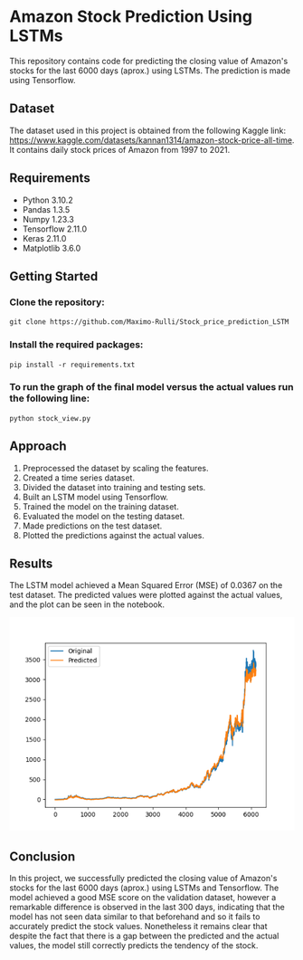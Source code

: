 # Amazon Stock Prediction Using LSTMs
This repository contains code for predicting the closing value of Amazon's stocks for the last 6000 days (aprox.) using LSTMs. The prediction is made using Tensorflow.

## Dataset
The dataset used in this project is obtained from the following Kaggle link: https://www.kaggle.com/datasets/kannan1314/amazon-stock-price-all-time. It contains daily stock prices of Amazon from 1997 to 2021.

## Requirements
* Python 3.10.2
* Pandas 1.3.5
* Numpy 1.23.3
* Tensorflow 2.11.0
* Keras 2.11.0
* Matplotlib 3.6.0


## Getting Started

### Clone the repository:
```
git clone https://github.com/Maximo-Rulli/Stock_price_prediction_LSTM
```


### Install the required packages:
```
pip install -r requirements.txt
```


### To run the graph of the final model versus the actual values run the following line:
```
python stock_view.py
```

## Approach
1. Preprocessed the dataset by scaling the features.
2. Created a time series dataset.
2. Divided the dataset into training and testing sets.
2. Built an LSTM model using Tensorflow.
2. Trained the model on the training dataset.
2. Evaluated the model on the testing dataset.
2. Made predictions on the test dataset.
2. Plotted the predictions against the actual values.

## Results
The LSTM model achieved a Mean Squared Error (MSE) of 0.0367 on the test dataset. The predicted values were plotted against the actual values, and the plot can be seen in the notebook.

![Screenshot of the graph comparing the actual versus predicted stock values](stocks.png)

## Conclusion
In this project, we successfully predicted the closing value of Amazon's stocks for the last 6000 days (aprox.) using LSTMs and Tensorflow. The model achieved a good MSE score on the validation dataset, however a remarkable difference is observed in the last 300 days, indicating that the model has not seen data similar to that beforehand and so it fails to accurately predict the stock values. Nonetheless it remains clear that despite the fact that there is a gap between the predicted and the actual values, the model still correctly predicts the tendency of the stock.
